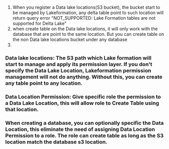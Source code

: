 1. When you register a Data lake locations(S3 bucket), the bucket start to be managed by Lakeformation,  any delta table point to such location will return query error "NOT_SUPPORTED: Lake Formation tables are not supported for Delta Lake"
2. when create table on the Data lake locations, it will only work with the database that are point to the same location. But you can create table on the non Data lake locations bucket under any database
3. 


### Data lake locations: The S3 path which Lake formation will start to manage and apply its permission layer. If you don't specify the Data Lake Location, Lakeformation permission management will not do anything. Without this, you can create any table point to any location.

### Data Location Permission: Give specific role the permission to a Data Lake Location, this will allow role to Create Table using that location. 

### When creating a database, you can optionally specific the Data Location, this eliminate the need of assigning Data Location Permission to a role. The role can create table as long as the S3 location match the database s3 location.
